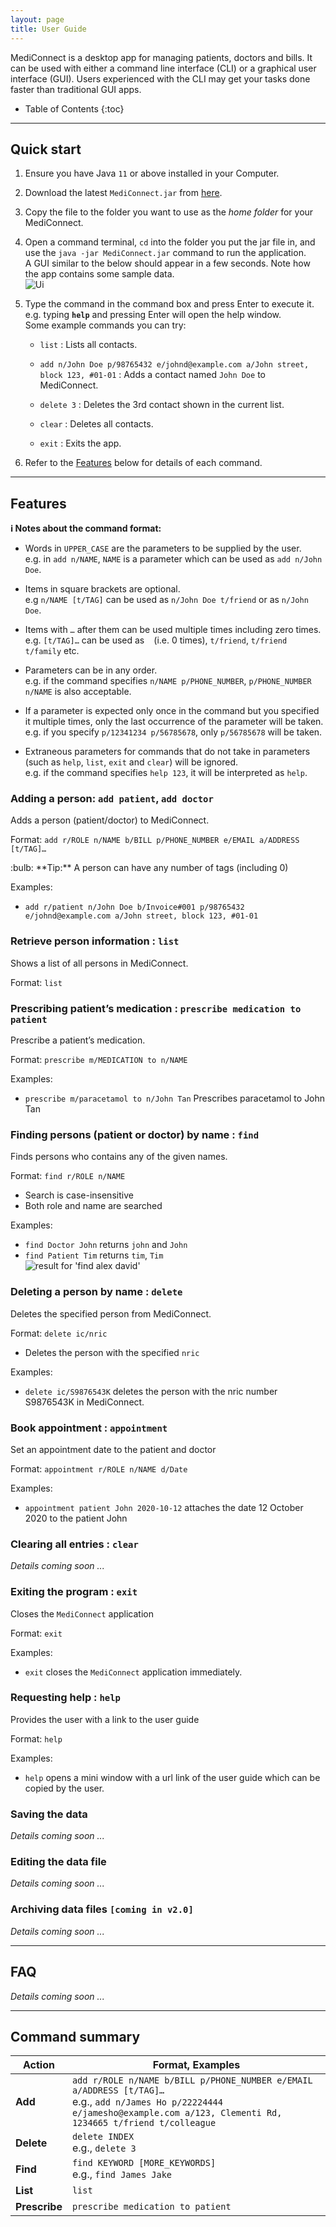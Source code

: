 ```yaml
---
layout: page
title: User Guide
---
```


MediConnect is a desktop app for managing patients, doctors and bills. 
It can be used with either a command line interface (CLI) or a graphical user interface (GUI). 
Users experienced with the CLI may get your tasks done faster than traditional GUI apps.


* Table of Contents
{:toc}

--------------------------------------------------------------------------------------------------------------------

## Quick start

1. Ensure you have Java `11` or above installed in your Computer.

1. Download the latest `MediConnect.jar` from [here](https://github.com/AY2223S2-CS2103T-W13-1/tp/releases).

1. Copy the file to the folder you want to use as the _home folder_ for your MediConnect.

1. Open a command terminal, `cd` into the folder you put the jar file in, and use the `java -jar MediConnect.jar` command to run the application.<br>
   A GUI similar to the below should appear in a few seconds. Note how the app contains some sample data.<br>
   ![Ui](images/Ui.png)

1. Type the command in the command box and press Enter to execute it. e.g. typing **`help`** and pressing Enter will open the help window.<br>
   Some example commands you can try:

   * `list` : Lists all contacts.

   * `add n/John Doe p/98765432 e/johnd@example.com a/John street, block 123, #01-01` : Adds a contact named `John Doe` to MediConnect.

   * `delete 3` : Deletes the 3rd contact shown in the current list.

   * `clear` : Deletes all contacts.

   * `exit` : Exits the app.

1. Refer to the [Features](#features) below for details of each command.

--------------------------------------------------------------------------------------------------------------------

## Features

<div markdown="block" class="alert alert-info">

**:information_source: Notes about the command format:**<br>

* Words in `UPPER_CASE` are the parameters to be supplied by the user.<br>
  e.g. in `add n/NAME`, `NAME` is a parameter which can be used as `add n/John Doe`.

* Items in square brackets are optional.<br>
  e.g `n/NAME [t/TAG]` can be used as `n/John Doe t/friend` or as `n/John Doe`.

* Items with `…`​ after them can be used multiple times including zero times.<br>
  e.g. `[t/TAG]…​` can be used as ` ` (i.e. 0 times), `t/friend`, `t/friend t/family` etc.

* Parameters can be in any order.<br>
  e.g. if the command specifies `n/NAME p/PHONE_NUMBER`, `p/PHONE_NUMBER n/NAME` is also acceptable.

* If a parameter is expected only once in the command but you specified it multiple times, only the last occurrence of the parameter will be taken.<br>
  e.g. if you specify `p/12341234 p/56785678`, only `p/56785678` will be taken.

* Extraneous parameters for commands that do not take in parameters (such as `help`, `list`, `exit` and `clear`) will be ignored.<br>
  e.g. if the command specifies `help 123`, it will be interpreted as `help`.

</div>

### Adding a person: `add patient`, `add doctor`

Adds a person (patient/doctor) to MediConnect.

Format: `add r/ROLE n/NAME b/BILL p/PHONE_NUMBER e/EMAIL a/ADDRESS [t/TAG]…​`

<div markdown="span" class="alert alert-primary">:bulb: **Tip:**
A person can have any number of tags (including 0)
</div>

Examples:
* `add r/patient n/John Doe b/Invoice#001 p/98765432 e/johnd@example.com a/John street, block 123, #01-01`

### Retrieve person information : `list`

Shows a list of all persons in MediConnect.

Format: `list`

### Prescribing patient’s medication : `prescribe medication to patient`

Prescribe a patient’s medication.

Format: `prescribe m/MEDICATION to n/NAME`

Examples:
*  `prescribe m/paracetamol to n/John Tan` Prescribes paracetamol to John Tan


### Finding persons (patient or doctor) by name : `find`

Finds persons who contains any of the given names.

Format: `find r/ROLE n/NAME`

* Search is case-insensitive
* Both role and name are searched


Examples:
* `find Doctor John` returns `john` and `John`
* `find Patient Tim` returns `tim`, `Tim`<br>
  ![result for 'find alex david'](images/findAlexDavidResult.png)

### Deleting a person by name : `delete`

Deletes the specified person from MediConnect.

Format: `delete ic/nric`

* Deletes the person with the specified `nric`

Examples:
* `delete ic/S9876543K` deletes the person with the nric number S9876543K in MediConnect.

### Book appointment : `appointment`

Set an appointment date to the patient and doctor

Format: `appointment r/ROLE n/NAME d/Date`

Examples:
* `appointment patient John 2020-10-12` attaches the date 12 October 2020 to the patient John

### Clearing all entries : `clear`

_Details coming soon ..._

### Exiting the program : `exit`

Closes the `MediConnect` application

Format: `exit`

Examples:
* `exit` closes the `MediConnect` application immediately.

### Requesting help : `help`

Provides the user with a link to the user guide

Format: `help`

Examples:
* `help` opens a mini window with a url link of the user guide which can be copied by the user.

### Saving the data

_Details coming soon ..._

### Editing the data file

_Details coming soon ..._

### Archiving data files `[coming in v2.0]`

_Details coming soon ..._

--------------------------------------------------------------------------------------------------------------------

## FAQ

_Details coming soon ..._

--------------------------------------------------------------------------------------------------------------------

## Command summary

Action | Format, Examples
--------|------------------
**Add** | `add r/ROLE n/NAME b/BILL p/PHONE_NUMBER e/EMAIL a/ADDRESS [t/TAG]…​` <br> e.g., `add n/James Ho p/22224444 e/jamesho@example.com a/123, Clementi Rd, 1234665 t/friend t/colleague`
**Delete** | `delete INDEX`<br> e.g., `delete 3`
**Find** | `find KEYWORD [MORE_KEYWORDS]`<br> e.g., `find James Jake`
**List** | `list`
**Prescribe** | `prescribe medication to patient`

